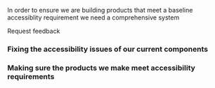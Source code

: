 In order to ensure we are building products that meet a baseline accessiblity requirement we need a comprehensive system

Request feedback 

### Fixing the accessibility issues of our current components


### Making sure the products we make meet accessibility requirements
